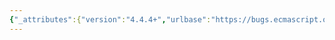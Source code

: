 ```yaml
---
{"_attributes":{"version":"4.4.4+","urlbase":"https://bugs.ecmascript.org/","maintainer":"dherman@mozilla.com"},"bug":{"bug_id":4253,"creation_ts":"2015-04-04 11:05:00 -0700","short_desc":"19.1.2.3.1: period for comma","delta_ts":"2015-04-04 11:13:18 -0700","product":"Draft for 6th Edition","component":"editorial issue","version":"Rev 37: April 3, 2015 Release Candidate 4","rep_platform":"All","op_sys":"All","bug_status":"RESOLVED","resolution":"FIXED","priority":"Normal","bug_severity":"minor","everconfirmed":true,"reporter":{"uid":"jmdyck","name":"Michael Dyck"},"assigned_to":{"uid":"allen","name":"Allen Wirfs-Brock"},"long_desc":[{"commentid":14125,"comment_count":0,"who":{"uid":"jmdyck","name":"Michael Dyck"},"bug_when":"2015-04-04 11:05:18 -0700","thetext":"In 19.1.2.3.1 \"Runtime Semantics: ObjectDefineProperties ( O. Properties )\",\nin the section-header,\nchange that period to a comma."},{"commentid":14126,"comment_count":1,"who":{"uid":"allen","name":"Allen Wirfs-Brock"},"bug_when":"2015-04-04 11:13:18 -0700","thetext":"fixed in rev38 editor's draft"}]}}
---
```


